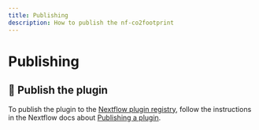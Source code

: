 ```yaml
---
title: Publishing
description: How to publish the nf-co2footprint
---
```


# Publishing

## 📡 Publish the plugin

To publish the plugin to the [Nextflow plugin registry](https://registry.nextflow.io/), follow the instructions in the Nextflow docs about [Publishing a plugin](https://nextflow.io/docs/latest/guides/gradle-plugin.html#publishing-a-plugin). 
